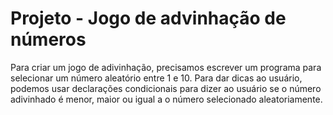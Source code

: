 # Projeto - Jogo de advinhação de números

Para criar um jogo de adivinhação, precisamos escrever um programa para selecionar um número aleatório entre 1 e 10. Para dar dicas ao usuário, podemos usar declarações condicionais para dizer ao usuário se o número adivinhado é menor, maior ou igual a o número selecionado aleatoriamente.


